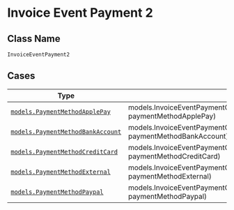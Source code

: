 
# Invoice Event Payment 2

## Class Name

`InvoiceEventPayment2`

## Cases

| Type | Factory Method |
|  --- | --- |
| [`models.PaymentMethodApplePay`](../../../doc/models/payment-method-apple-pay.md) | models.InvoiceEventPaymentContainer.FromPaymentMethodApplePay(models.PaymentMethodApplePay paymentMethodApplePay) |
| [`models.PaymentMethodBankAccount`](../../../doc/models/payment-method-bank-account.md) | models.InvoiceEventPaymentContainer.FromPaymentMethodBankAccount(models.PaymentMethodBankAccount paymentMethodBankAccount) |
| [`models.PaymentMethodCreditCard`](../../../doc/models/payment-method-credit-card.md) | models.InvoiceEventPaymentContainer.FromPaymentMethodCreditCard(models.PaymentMethodCreditCard paymentMethodCreditCard) |
| [`models.PaymentMethodExternal`](../../../doc/models/payment-method-external.md) | models.InvoiceEventPaymentContainer.FromPaymentMethodExternal(models.PaymentMethodExternal paymentMethodExternal) |
| [`models.PaymentMethodPaypal`](../../../doc/models/payment-method-paypal.md) | models.InvoiceEventPaymentContainer.FromPaymentMethodPaypal(models.PaymentMethodPaypal paymentMethodPaypal) |

